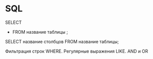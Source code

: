 # SQL

SELECT
* FROM название таблицы ;

SELECT название столбцов 
FROM название таблицы;

Фильтрация строк WHERE. Регулярные выражения LIKE. AND и OR







